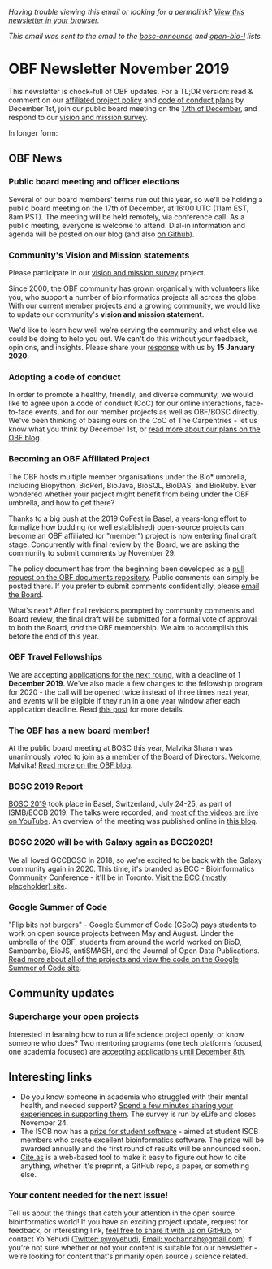 _Having trouble viewing this email or looking for a permalink? [View this newsletter in your browser](https://github.com/OBF/newsletter/blob/master/newsletters/2019-11.md)._

_This email was sent to the email to the [bosc-announce](http://mailman.open-bio.org/mailman/listinfo/bosc-announce/) and [open-bio-l](http://mailman.open-bio.org/mailman/listinfo/open-bio-l/) lists._

# OBF Newsletter November 2019

This newsletter is chock-full of OBF updates. For a TL;DR version: read & comment on our [affiliated project policy](https://github.com/OBF/obf-docs/pull/44) and [code of conduct plans](https://www.open-bio.org/2019/11/15/creating-an-obf-wide-code-of-conduct/) by December 1st,  join our public board meeting on the [17th of December](https://github.com/OBF/org/issues/2), and respond to our [vision and mission survey](https://forms.gle/vcswCggr11SAMJdH9). 

In longer form: 

## OBF News

### Public board meeting and officer elections

Several of our board members' terms run out this year, so we'll be holding a public board meeting on the 17th of December, at 16:00 UTC (11am EST, 8am PST). The meeting will be held remotely, via conference call. As a public meeting, everyone is welcome to attend. Dial-in information and agenda will be posted on our blog (and also [on Github](https://github.com/OBF/org/issues/2)). 

### Community's Vision and Mission statements

 Please participate in our [vision and mission survey](https://forms.gle/vcswCggr11SAMJdH9) project. 
 
Since 2000, the OBF community has grown organically with volunteers like you, who support a number of bioinformatics projects all across the globe. With our current member projects and a growing community, we would like to update our community's **vision and mission statement**. 

We'd like to learn how well we're serving the community and what else we could be doing to help you out. We can't do this without your feedback, opinions, and insights. Please share your [response](https://forms.gle/vcswCggr11SAMJdH9) with us by **15 January 2020**.

### Adopting a code of conduct

In order to promote a healthy, friendly, and diverse community, we would like to agree upon a code of conduct (CoC) for our online interactions, face-to-face events, and for our member projects as well as OBF/BOSC directly. We've been thinking of basing ours on the CoC of The Carpentries - let us know what you think by December 1st, or [read more about our plans on the OBF blog](https://www.open-bio.org/2019/11/15/creating-an-obf-wide-code-of-conduct/). 

### Becoming an OBF Affiliated Project

The OBF hosts multiple member organisations under the Bio* umbrella, including Biopython, BioPerl, BioJava, BioSQL, BioDAS, and BioRuby. Ever wondered whether your project might benefit from being under the OBF umbrella, and how to get there?

Thanks to a big push at the 2019 CoFest in Basel, a years-long effort to formalize how budding (or well established) open-source projects can become an OBF affiliated (or "member") project is now entering final draft stage. Concurrently with final review by the Board, we are asking the community to submit comments by November 29.

The policy document has from the beginning been developed as a [pull request on the OBF documents repository](https://github.com/OBF/obf-docs/pull/44). Public comments can simply be posted there. If you prefer to submit comments confidentially, please [email the Board](mailto:board@open-bio.org).

What's next? After final revisions prompted by community comments and Board review, the final draft will be submitted for a formal vote of approval to both the Board, _and_ the OBF membership. We aim to accomplish this before the end of this year.

### OBF Travel Fellowships

We are accepting [applications for the next round](https://www.open-bio.org/2019/11/14/obf-travel-fellowship-december-2019/), with a deadline of **1 December 2019**. We've also made a few changes to the fellowship program for 2020 - the call will be opened twice instead of three times next year, and events will be eligible if they run in a one year window after each application deadline. Read [this post](https://www.open-bio.org/2019/11/14/obf-travel-fellowship-schedule/) for more details. 

### The OBF has a new board member! 

At the public board meeting at BOSC this year, Malvika Sharan was unanimously voted to join as a member of the Board of Directors. Welcome, Malvika! [Read more on the OBF blog](https://www.open-bio.org/2019/08/17/malvika-sharan-elected-to-obf-board/).

### BOSC 2019 Report

[BOSC 2019](https://www.open-bio.org/2019/08/01/meeting-report-bosc-2019/) took place in Basel, Switzerland, July 24-25, as part of ISMB/ECCB 2019. The talks were recorded, and [most of the videos are live on YouTube](https://www.youtube.com/playlist?list=PLmX8XnLr6zeHofbRXbVg0vShC5RwuElj4). An overview of the meeting was published online in [this blog](https://www.open-bio.org/2019/08/01/meeting-report-bosc-2019/).

### BOSC 2020 will be with Galaxy again as BCC2020!

We all loved GCCBOSC in 2018, so we're excited to be back with the Galaxy community again in 2020.  This time, it's branded as BCC - Bioinformatics Community Conference - it'll be in Toronto. [Visit the BCC (mostly placeholder) site](https://bcc2020.github.io/). 

### Google Summer of Code

"Flip bits not burgers" - Google Summer of Code (GSoC) pays students to work on open source projects between May and August. Under the umbrella of the OBF, students from around the world worked on BioD, Sambamba, BioJS, antiSMASH, and the Journal of Open Data Publications. [Read more about all of the projects and view the code on the Google Summer of Code site](https://summerofcode.withgoogle.com/organizations/5857327278718976/). 

## Community updates

### Supercharge your open projects

Interested in learning how to run a life science project openly, or know someone who does? Two mentoring programs (one tech platforms focused, one academia focused) are [accepting applications until December 8th](https://www.open-bio.org/2019/11/12/supercharge-your-open-project-with-leadership-training/).

## Interesting links

- Do you know someone in academia who struggled with their mental health, and needed support? [Spend a few minutes sharing your experiences in supporting them](https://www.surveymonkey.co.uk/r/eLifeMHsurvey). The survey is run by eLife and closes November 24. 
- The ISCB now has a [prize for student software](https://www.iscb.org/the-iscb-student-software-prize) - aimed at student ISCB members who create excellent bioinformatics software. The prize will be awarded annually and the first round of results will be announced soon. 
- [Cite.as](http://citeas.org) is a web-based tool to make it easy to figure out how to cite anything, whether it's preprint, a GitHub repo, a paper, or something else. 

### Your content needed for the next issue!

Tell us about the things that catch your attention in the open source bioinformatics world! If you have an exciting project update, request for feedback, or interesting link, [feel free to share it with us on GitHub](https://github.com/OBF/newsletter/issues/11), or contact Yo Yehudi ([Twitter: @yoyehudi](https://twitter.com/yoyehudi), [Email: yochannah@gmail.com](mailto:yochannah@gmail.com)) if you're not sure whether or not your content is suitable for our newsletter - we're looking for content that's primarily open source / science related.
